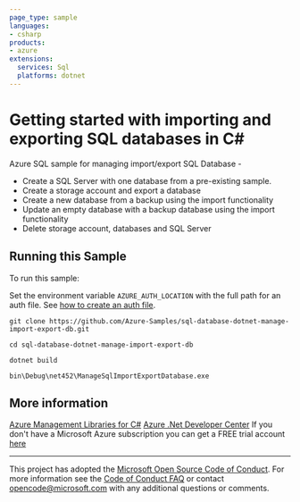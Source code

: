 ```yaml
---
page_type: sample
languages:
- csharp
products:
- azure
extensions:
  services: Sql
  platforms: dotnet
---
```


# Getting started with importing and exporting SQL databases in C# #

 Azure SQL sample for managing import/export SQL Database -
  - Create a SQL Server with one database from a pre-existing sample.
  - Create a storage account and export a database
  - Create a new database from a backup using the import functionality
  - Update an empty database with a backup database using the import functionality
  - Delete storage account, databases and SQL Server


## Running this Sample ##

To run this sample:

Set the environment variable `AZURE_AUTH_LOCATION` with the full path for an auth file. See [how to create an auth file](https://github.com/Azure/azure-libraries-for-net/blob/master/AUTH.md).

    git clone https://github.com/Azure-Samples/sql-database-dotnet-manage-import-export-db.git

    cd sql-database-dotnet-manage-import-export-db

    dotnet build

    bin\Debug\net452\ManageSqlImportExportDatabase.exe

## More information ##

[Azure Management Libraries for C#](https://github.com/Azure/azure-sdk-for-net/tree/Fluent)
[Azure .Net Developer Center](https://azure.microsoft.com/en-us/develop/net/)
If you don't have a Microsoft Azure subscription you can get a FREE trial account [here](http://go.microsoft.com/fwlink/?LinkId=330212)

---

This project has adopted the [Microsoft Open Source Code of Conduct](https://opensource.microsoft.com/codeofconduct/). For more information see the [Code of Conduct FAQ](https://opensource.microsoft.com/codeofconduct/faq/) or contact [opencode@microsoft.com](mailto:opencode@microsoft.com) with any additional questions or comments.